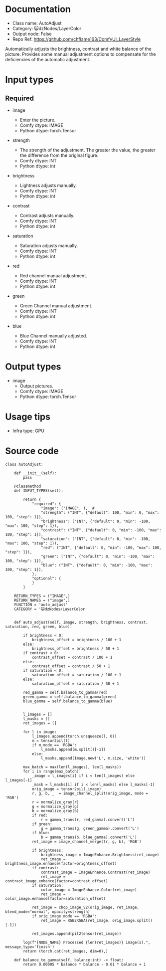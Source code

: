 # Documentation
- Class name: AutoAdjust
- Category: 😺dzNodes/LayerColor
- Output node: False
- Repo Ref: https://github.com/chflame163/ComfyUI_LayerStyle

Automatically adjusts the brightness, contrast and white balance of the picture. Provides some manual adjustment options to compensate for the deficiencies of the automatic adjustment.

# Input types
## Required

- image
    - Enter the picture.
    - Comfy dtype: IMAGE
    - Python dtype: torch.Tensor

- strength
    - The strength of the adjustment. The greater the value, the greater the difference from the original figure.
    - Comfy dtype: INT
    - Python dtype: int

- brightness
    - Lightness adjusts manually.
    - Comfy dtype: INT
    - Python dtype: int

- contrast
    - Contrast adjusts manually.
    - Comfy dtype: INT
    - Python dtype: int

- saturation
    - Saturation adjusts manually.
    - Comfy dtype: INT
    - Python dtype: int

- red
    - Red channel manual adjustment.
    - Comfy dtype: INT
    - Python dtype: int

- green
    - Green Channel manual adjustment.
    - Comfy dtype: INT
    - Python dtype: int

- blue
    - Blue Channel manually adjusted.
    - Comfy dtype: INT
    - Python dtype: int

# Output types

- image
    - Output pictures.
    - Comfy dtype: IMAGE
    - Python dtype: torch.Tensor

# Usage tips
- Infra type: GPU

# Source code
```
class AutoAdjust:

    def __init__(self):
        pass

    @classmethod
    def INPUT_TYPES(self):

        return {
            "required": {
                "image": ("IMAGE", ),  #
                "strength": ("INT", {"default": 100, "min": 0, "max": 100, "step": 1}),
                "brightness": ("INT", {"default": 0, "min": -100, "max": 100, "step": 1}),
                "contrast": ("INT", {"default": 0, "min": -100, "max": 100, "step": 1}),
                "saturation": ("INT", {"default": 0, "min": -100, "max": 100, "step": 1}),
                "red": ("INT", {"default": 0, "min": -100, "max": 100, "step": 1}),
                "green": ("INT", {"default": 0, "min": -100, "max": 100, "step": 1}),
                "blue": ("INT", {"default": 0, "min": -100, "max": 100, "step": 1}),
            },
            "optional": {
            }
        }

    RETURN_TYPES = ("IMAGE",)
    RETURN_NAMES = ("image",)
    FUNCTION = 'auto_adjust'
    CATEGORY = '😺dzNodes/LayerColor'


    def auto_adjust(self, image, strength, brightness, contrast, saturation, red, green, blue):

        if brightness < 0:
            brightness_offset = brightness / 100 + 1
        else:
            brightness_offset = brightness / 50 + 1
        if contrast < 0:
            contrast_offset = contrast / 100 + 1
        else:
            contrast_offset = contrast / 50 + 1
        if saturation < 0:
            saturation_offset = saturation / 100 + 1
        else:
            saturation_offset = saturation / 50 + 1

        red_gamma = self.balance_to_gamma(red)
        green_gamma = self.balance_to_gamma(green)
        blue_gamma = self.balance_to_gamma(blue)


        l_images = []
        l_masks = []
        ret_images = []

        for l in image:
            l_images.append(torch.unsqueeze(l, 0))
            m = tensor2pil(l)
            if m.mode == 'RGBA':
                l_masks.append(m.split()[-1])
            else:
                l_masks.append(Image.new('L', m.size, 'white'))

        max_batch = max(len(l_images), len(l_masks))
        for i in range(max_batch):
            _image = l_images[i] if i < len(l_images) else l_images[-1]
            _mask = l_masks[i] if i < len(l_masks) else l_masks[-1]
            orig_image = tensor2pil(_image)
            r, g, b, _  = image_channel_split(orig_image, mode = 'RGB')
            r = normalize_gray(r)
            g = normalize_gray(g)
            b = normalize_gray(b)
            if red:
                r = gamma_trans(r, red_gamma).convert('L')
            if green:
                g = gamma_trans(g, green_gamma).convert('L')
            if blue:
                b = gamma_trans(b, blue_gamma).convert('L')
            ret_image = image_channel_merge((r, g, b), 'RGB')

            if brightness:
                brightness_image = ImageEnhance.Brightness(ret_image)
                ret_image = brightness_image.enhance(factor=brightness_offset)
            if contrast:
                contrast_image = ImageEnhance.Contrast(ret_image)
                ret_image = contrast_image.enhance(factor=contrast_offset)
            if saturation:
                color_image = ImageEnhance.Color(ret_image)
                ret_image = color_image.enhance(factor=saturation_offset)

            ret_image = chop_image_v2(orig_image, ret_image, blend_mode="normal", opacity=strength)
            if orig_image.mode == 'RGBA':
                ret_image = RGB2RGBA(ret_image, orig_image.split()[-1])

            ret_images.append(pil2tensor(ret_image))

        log(f"{NODE_NAME} Processed {len(ret_images)} image(s).", message_type='finish')
        return (torch.cat(ret_images, dim=0),)

    def balance_to_gamma(self, balance:int) -> float:
        return 0.00005 * balance * balance - 0.01 * balance + 1
```